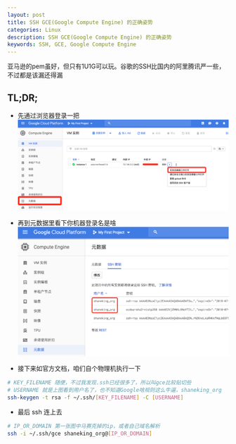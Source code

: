 ```yaml
---
layout: post
title: SSH GCE(Google Compute Engine) 的正确姿势
categories: Linux
description: SSH GCE(Google Compute Engine) 的正确姿势
keywords: SSH, GCE, Google Compute Engine
---
```


亚马逊的pem虽好，但只有1U1G可以玩。谷歌的SSH比国内的阿里腾讯严一些，不过都是该漏还得漏


## TL;DR;

- 先通过浏览器登录一把
![](/images/posts/2018/07/QQ20180729-220444@2x.png)

- 再到元数据里看下你机器登录名是啥
![](/images/posts/2018/07/QQ20180729-220548@2x.png)

- 接下来如官方文档，咱们自个物理机执行一下
```bash
# KEY_FILENAME 随便，不过我发现.ssh已经很多了，所以叫gce比较贴切些
# USERNAME 就是上图看到用户名了，也不知道Google啥规则这么牛逼，shaneking_org
ssh-keygen -t rsa -f ~/.ssh/[KEY_FILENAME] -C [USERNAME]
```
- 最后 ssh 连上去
```bash
# IP_OR_DOMAIN 第一张图中马赛克掉的ip，或者自己域名解析
ssh -i ~/.ssh/gce shaneking_org@[IP_OR_DOMAIN]
```
